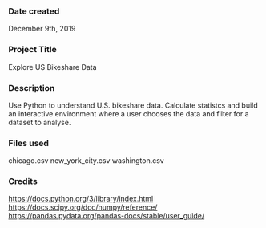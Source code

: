 ### Date created
December 9th, 2019

### Project Title
Explore US Bikeshare Data

### Description
Use Python to understand U.S. bikeshare data. Calculate statistcs and
build an interactive environment where a user chooses the data and filter
for a dataset to analyse.

### Files used
chicago.csv
new_york_city.csv
washington.csv

### Credits
https://docs.python.org/3/library/index.html
https://docs.scipy.org/doc/numpy/reference/
https://pandas.pydata.org/pandas-docs/stable/user_guide/

